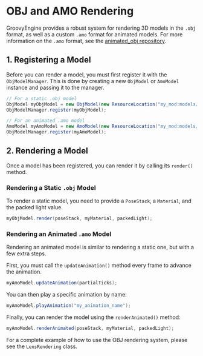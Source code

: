 # OBJ and AMO Rendering

GroovyEngine provides a robust system for rendering 3D models in the `.obj` format, as well as a custom `.amo` format for animated models. For more information on the `.amo` format, see the [animated_obj repository](https://github.com/lmarz/animated_obj).

## 1. Registering a Model

Before you can render a model, you must first register it with the `ObjModelManager`. This is done by creating a new `ObjModel` or `AmoModel` instance and passing it to the manager.

```java
// For a static .obj model
ObjModel myObjModel = new ObjModel(new ResourceLocation("my_mod:models/my_model.obj"));
ObjModelManager.register(myObjModel);

// For an animated .amo model
AmoModel myAmoModel = new AmoModel(new ResourceLocation("my_mod:models/my_animated_model.amo"));
ObjModelManager.register(myAmoModel);
```

## 2. Rendering a Model

Once a model has been registered, you can render it by calling its `render()` method.

### Rendering a Static `.obj` Model

To render a static model, you need to provide a `PoseStack`, a `Material`, and the packed light value.

```java
myObjModel.render(poseStack, myMaterial, packedLight);
```

### Rendering an Animated `.amo` Model

Rendering an animated model is similar to rendering a static one, but with a few extra steps.

First, you must call the `updateAnimation()` method every frame to advance the animation.

```java
myAmoModel.updateAnimation(partialTicks);
```

You can then play a specific animation by name:

```java
myAmoModel.playAnimation("my_animation_name");
```

Finally, you can render the model using the `renderAnimated()` method:

```java
myAmoModel.renderAnimated(poseStack, myMaterial, packedLight);
```

For a complete example of how to use the OBJ rendering system, please see the `LensRendering` class.
